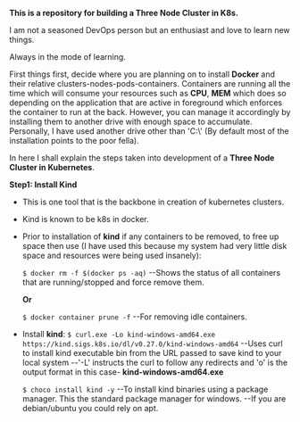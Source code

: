 **This is a repository for building a Three Node Cluster in K8s.**

I am not a seasoned DevOps person but an enthusiast and love to learn new things. 

Always in the mode of learning.

First things first, decide where you are planning on to install **Docker** and their relative clusters-nodes-pods-containers. Containers are running all the time which will consume your resources such as **CPU**, **MEM** which does so depending on the application that are active in foreground which enforces the container to run at the back. However, you can manage it accordingly by installing them to another drive with enough space to accumulate. Personally, I have used another drive other than 'C:\\' (By default most of the installation points to the poor fella).

In here I shall explain the steps taken into development of a **Three Node Cluster in Kubernetes**.

**Step1: Install Kind**
  - This is one tool that is the backbone in creation of kubernetes clusters.
  - Kind is known to be k8s in docker.
  - Prior to installation of **kind** if any containers to be removed, to free up space then use (I have used this because my system had very little disk space and resources were being       used insanely):

    ``````$ docker rm -f $(docker ps -aq)``````
    --Shows the status of all containers that are running/stopped and force remove them.

    **Or**

    ``````$ docker container prune -f``````
    --For removing idle containers.
  
  - Install **kind**:
    ``````$ curl.exe -Lo kind-windows-amd64.exe https://kind.sigs.k8s.io/dl/v0.27.0/kind-windows-amd64``````
    --Uses curl to install kind executable bin from the URL passed to save kind to your local system
    --'-L' instructs the curl to follow any redirects and 'o' is the output format in this case- **kind-windows-amd64.exe**

    ``````$ choco install kind -y``````
    --To install kind binaries using a package manager. This the standard package manager for windows.
    --If you are debian/ubuntu you could rely on apt.

    
